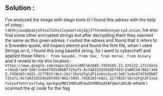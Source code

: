 ## Solution : 
I've analyzed the image with stego tools til I found this adress with the help of zsteg : ```t465kjcwuqbpabjeh3za73zkxxlzymattskj2gj3ftkvmm5unnyqrvyd.onion```, Ive also find some other encrypted strings but after decrypting them they seemed the same as this given adress. I visited the adress and found that it refers to a Snowden quote, did inspect elemnt and found the font file, when I used Strings on it, I found this long base64 string, So i went to cybercheff and applied those filters : ``` from base64, from hex, from morse, from binary``` and it revield to me this location : ```https://www.google.com/maps/place/ARChA/@45.7450165,21.225122,17z/data=!4m16!1m9!3m8!1s0x47455d9b87725af1:0x7a82191592d97493!2sARChA!8m2!3d45.7450165!4d21.2277023!9m1!1b1!16s%2Fg%2F11vbtv2ys4!3m5!1s0x47455d9b87725af1:0x7a82191592d97493!8m2!3d45.7450165!4d21.2277023!16s%2Fg%2F11vbtv2ys4?entry=ttu&g_ep=EgoyMDI1MDkxMC4wIKXMDSoASAFQAw%3D%3D``` where i scanned the qr code for the flag